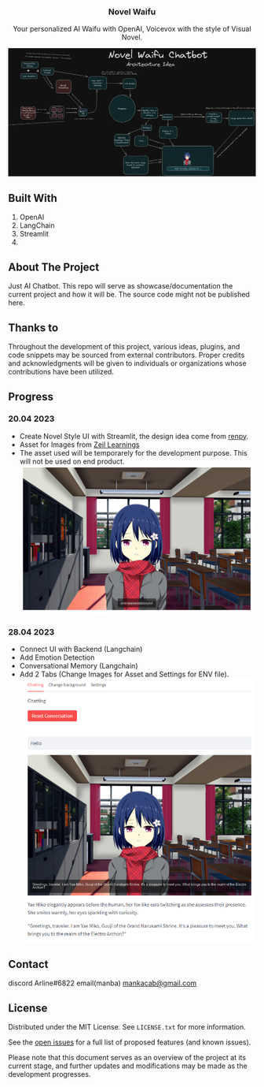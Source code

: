 <div align="center">
  <a href="#">
  </a>
  <h3 align="center">Novel Waifu</h3>
  <p align="center">
    Your personalized AI Waifu with OpenAI, Voicevox with the style of Visual Novel.
    <br />
  </p>
</div>

![alt text](https://github.com/SynthpX/NovelWaifu/blob/main/Design/architechture.png)

## Built With

1. OpenAI
2. LangChain
3. Streamlit
4. 

## About The Project
Just AI Chatbot. This repo will serve as showcase/documentation the current project and how it will be. The source code might not be published here.

## Thanks to
Throughout the development of this project, various ideas, plugins, and code snippets may be sourced from external contributors. Proper credits and acknowledgments will be given to individuals or organizations whose contributions have been utilized.  

## Progress

### 20.04 2023
  - Create Novel Style UI with Streamlit, the design idea come from [renpy](https://www.renpy.org/).
  - Asset for Images from [Zeil Learnings](https://zeillearnings.itch.io/visual-novel-renpy-tutorial)
  - The asset used will be temporarely for the development purpose. This will not be used on end product.
![alt text](https://github.com/SynthpX/NovelWaifu/blob/main/Progress/NoveUI.png)
### 28.04 2023  
  - Connect UI with Backend (Langchain)
  - Add Emotion Detection
  - Conversational Memory (Langchain)
  - Add 2 Tabs (Change Images for Asset and Settings for ENV file).
![alt text](https://github.com/SynthpX/NovelWaifu/blob/main/Progress/Implement1.png)

## Contact

discord Arline#6822 
email(manba) mankacab@gmail.com


## License

Distributed under the MIT License. See `LICENSE.txt` for more information.  

See the [open issues](https://github.com/SynthpX/wAIfuS/issues) for a full list of proposed features (and known issues).  
  
    
      
Please note that this document serves as an overview of the project at its current stage, and further updates and modifications may be made as the development progresses.